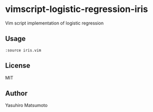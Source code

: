 # vimscript-logistic-regression-iris

Vim script implementation of logistic regression

## Usage

```vim
:source iris.vim
```

## License

MIT

## Author

Yasuhiro Matsumoto
